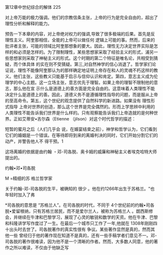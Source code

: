 第12章中世纪综合的解体 225

对上帝万能的极力强调。他们的宗教信条主张，上帝的行为是完全自由的，超出了理性分析和解释的能力。

预告一下本章的内容，对上帝绝对权力的强调,导致了很多极端的后果。首先是反理性主义。阿奎那相信，全能的上帝可以做任何 逻辑上可能的事。然而，后来的批评者主张，可能的领域比阿奎那想象的要大。因此，理性无力决定世界实际是怎样的和必须是怎样的。为了限制理性，某些思想家采取了经验主义的形式，浦另一些思想家则采取了神秘主义的形式。这个时期的第二个特征是唯名论，共相受到猜疑，而个体具体 的实在则不受猜疑。第三,对自然神学的信心消退了。哲学家们论证说，理性不能像阿奎那认为的那样确定地证明上帝存在和人的灵魂不朽这样的教义。他们主张，这些教义只能基于启示与信仰认识和肯定。第四，意志主义成为伦理学的中心主题。这一立场主张，意志优先于理智。如果上帝的理智不限制他的意志，那么他在宣 示什么是道德上的善方面是完全自由的。这意味着人类理性不能决定什么是道德上的善。因此，道德义务不是遵循理性指导的问题，而是服从上帝的至高命令。第五，这个世纪的观念提供了自然科学的新进路。如果没有 理性形式指导 上帝对世界的创造，那么这个世界是完全偶然的。形而上学思辨中利用的人类理性不能告诉我们世界是什么样的。只有观察能告诉我们上帝造就的是何种世界。正如艾蒂安•吉尔森（Etienne  （jilson）对这个时代哲学的描述：

短暂的蜜月之后（人们几乎会 说，在婚宴结束之前），神学和哲学认为，它们看到它们的婚姻是一个错误。在等待即将到来的离婚判决的同时，它们开始分割它们的动产，并警告他人不 得干预。1

这场离婚的依据是由约翰 ・邓-司各脱、奥卡姆的威廉和神秘主义者埃克哈特大师提出的。

约翰•邓•司各脱

M =精细的苏 格兰哲学家

关于约翰-邓-司各脱的生平，被确知的 很少 。他在约1266年出生于苏格兰。"也年轻时加入了弗

*司各脱的意思是 “苏格兰人”。在司各脱的时代，不同于 4个世纪前的约翰•司各脱•爱留根纳，只有苏格兰居民，而不是爱尔兰人，被称为苏格兰人 。朗西斯修会，并继续在牛津和巴黎学习，展现了心灵的敏锐和数学的天资。他在牛津、巴黎和科隆讲学写作度过了一生。在最后一个城市只工作了一年,他就在 1308年刚刚四十出头时去世了。司各脱著作的真实性很有 争议。某些著作显然是真的，然而其他一些 曾经归于他的著作现在知道不是真的，还有一些手稿学者们意见不一。邓-司各脱的著作很难读，因为他不是一个清晰的作者。然而，大多数人同意，他的著作之所以难读，不仅由于他缺乏写